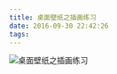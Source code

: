 ```yaml
---
title: 桌面壁纸之插画练习
date: 2016-09-30 22:42:26
tags:
---
```


![桌面壁纸之插画练习](/images/works/26桌面壁纸之插画练习.jpg)
